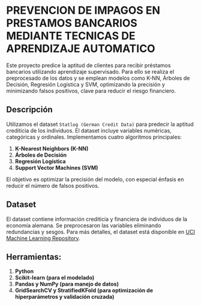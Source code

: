 # PREVENCION DE IMPAGOS EN PRESTAMOS BANCARIOS MEDIANTE TECNICAS DE APRENDIZAJE AUTOMATICO
Este proyecto predice la aptitud de clientes para recibir préstamos bancarios utilizando aprendizaje supervisado. Para ello se realiza el preprocesado de los datos y se emplean modelos como K-NN, Árboles de Decisión, Regresión Logística y SVM, optimizando la precisión y minimizando falsos positivos, clave para reducir el riesgo financiero.

## Descripción

Utilizamos el dataset `Statlog (German Credit Data)` para predecir la aptitud crediticia de los individuos. El dataset incluye variables numéricas, categóricas y ordinales. Implementamos cuatro algoritmos principales:

1. **K-Nearest Neighbors (K-NN)**
2. **Árboles de Decisión**
3. **Regresión Logística**
4. **Support Vector Machines (SVM)**

El objetivo es optimizar la precisión del modelo, con especial énfasis en reducir el número de falsos positivos.

## Dataset

El dataset contiene información crediticia y financiera de individuos de la economía alemana. Se preprocesaron las variables eliminando redundancias y sesgos. Para más detalles, el dataset está disponible en [UCI Machine Learning Repository](https://archive.ics.uci.edu/dataset/144/statlog+german+credit+data).

## Herramientas:

1. **Python**
2. **Scikit-learn (para el modelado)**
3. **Pandas y NumPy (para manejo de datos)**
4. **GridSearchCV y StratifiedKFold (para optimización de hiperparámetros y validación cruzada)**


